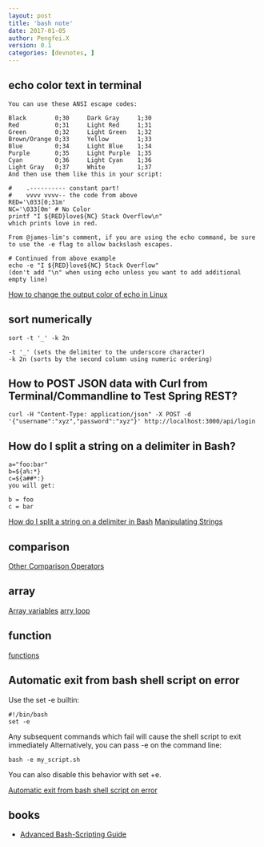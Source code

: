 ```yaml
---
layout: post
title: 'bash note'
date: 2017-01-05
author: Pengfei.X
version: 0.1
categories: [devnotes, ]
---
```



## echo color text in terminal

    You can use these ANSI escape codes:

    Black        0;30     Dark Gray     1;30
    Red          0;31     Light Red     1;31
    Green        0;32     Light Green   1;32
    Brown/Orange 0;33     Yellow        1;33
    Blue         0;34     Light Blue    1;34
    Purple       0;35     Light Purple  1;35
    Cyan         0;36     Light Cyan    1;36
    Light Gray   0;37     White         1;37
    And then use them like this in your script:

    #    .---------- constant part!
    #    vvvv vvvv-- the code from above
    RED='\033[0;31m'
    NC='\033[0m' # No Color
    printf "I ${RED}love${NC} Stack Overflow\n"
    which prints love in red.

    From @james-lim's comment, if you are using the echo command, be sure to use the -e flag to allow backslash escapes.

    # Continued from above example
    echo -e "I ${RED}love${NC} Stack Overflow"
    (don't add "\n" when using echo unless you want to add additional empty line)

[How to change the output color of echo in Linux](http://stackoverflow.com/questions/5947742/how-to-change-the-output-color-of-echo-in-linux)


## sort numerically

    sort -t '_' -k 2n

    -t '_' (sets the delimiter to the underscore character)
    -k 2n (sorts by the second column using numeric ordering)



## How to POST JSON data with Curl from Terminal/Commandline to Test Spring REST?

    curl -H "Content-Type: application/json" -X POST -d '{"username":"xyz","password":"xyz"}' http://localhost:3000/api/login


## How do I split a string on a delimiter in Bash?

    a="foo:bar"
    b=${a%:*}
    c=${a##*:}
    you will get:

    b = foo
    c = bar

[How do I split a string on a delimiter in Bash](http://stackoverflow.com/questions/918886/how-do-i-split-a-string-on-a-delimiter-in-bash)
[Manipulating Strings](http://tldp.org/LDP/abs/html/string-manipulation.html)


## comparison

[Other Comparison Operators](http://tldp.org/LDP/abs/html/comparison-ops.html)


## array

[Array variables](http://tldp.org/LDP/Bash-Beginners-Guide/html/sect_10_02.html)
[arry loop](http://www.cyberciti.biz/faq/bash-for-loop-array/)


## function

[functions](http://tldp.org/LDP/abs/html/functions.html)

## Automatic exit from bash shell script on error

Use the set -e builtin:

    #!/bin/bash
    set -e

Any subsequent commands which fail will cause the shell script to exit immediately
Alternatively, you can pass -e on the command line:

    bash -e my_script.sh

You can also disable this behavior with set +e.

[Automatic exit from bash shell script on error](http://stackoverflow.com/questions/2870992/automatic-exit-from-bash-shell-script-on-error)


## books
- [Advanced Bash-Scripting Guide](http://tldp.org/LDP/abs/html/index.html)
